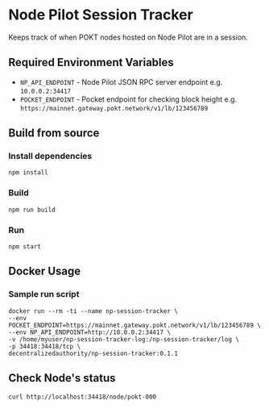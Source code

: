 # Node Pilot Session Tracker
Keeps track of when POKT nodes hosted on Node Pilot are in a session.

## Required Environment Variables
* `NP_API_ENDPOINT` - Node Pilot JSON RPC server endpoint e.g. `10.0.0.2:34417`
* `POCKET_ENDPOINT` - Pocket endpoint for checking block height e.g. `https://mainnet.gateway.pokt.network/v1/lb/123456789`

## Build from source

### Install dependencies
```
npm install
```

### Build
```
npm run build
```

### Run
```
npm start
```

## Docker Usage

### Sample run script
```
docker run --rm -ti --name np-session-tracker \
--env POCKET_ENDPOINT=https://mainnet.gateway.pokt.network/v1/lb/123456789 \
--env NP_API_ENDPOINT=http://10.0.0.2:34417 \
-v /home/myuser/np-session-tracker-log:/np-session-tracker/log \
-p 34418:34418/tcp \
decentralizedauthority/np-session-tracker:0.1.1
```

## Check Node's status
```
curl http://localhost:34418/node/pokt-000
```
